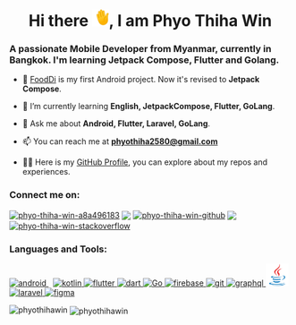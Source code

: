   
<h1 align="center">Hi there <img src="./images/hand_wave.gif" height="30" />, I am Phyo Thiha Win</h1>  

### A passionate Mobile Developer from Myanmar, currently in Bangkok. I'm learning Jetpack Compose, Flutter and Golang.

<!---
<p align="left"> <img src="https://komarev.com/ghpvc/?username=phyothihawin&label=Profile%20views&color=0e75b6&style=flat" alt="phyothihawin" /> </p> 
---> 
  
- 🔭 [FoodDi](https://play.google.com/store/apps/details?id=com.pthw.food) is my first Android project. Now it's revised to **Jetpack Compose**.
  
- 🌱 I’m currently learning **English, JetpackCompose, Flutter, GoLang**.  
 
- 💬 Ask me about **Android, Flutter, Laravel, GoLang**.  
  
- 📫 You can reach me at **phyothiha2580@gmail.com**  
  
- 👨‍💻 Here is my [GitHub Profile](https://phyothihawin.github.io/), you can explore about my repos and experiences.

<h3 align="left">Connect me on:</h3>  
<p align="left">  
<a href="https://linkedin.com/in/phyo-thiha-win-a8a496183" target="blank"><img align="center" src="https://raw.githubusercontent.com/rahuldkjain/github-profile-readme-generator/master/src/images/icons/Social/linked-in-alt.svg" alt="phyo-thiha-win-a8a496183" height="30" /></a> <img align="center" src="https://www.pngall.com/wp-content/uploads/5/Vertical-Line-PNG-Images.png" height="30" /> <a href="https://github.com/PhyoThihaWin" target="blank"><img align="center" src="https://upload.wikimedia.org/wikipedia/commons/9/91/Octicons-mark-github.svg" alt="phyo-thiha-win-github" height="30" /></a> <img align="center" src="https://www.pngall.com/wp-content/uploads/5/Vertical-Line-PNG-Images.png" height="30" /> <a href="https://stackoverflow.com/users/19853487/phyo-thiha-win" target="blank"><img align="center" src="https://upload.wikimedia.org/wikipedia/commons/thumb/0/02/Stack_Overflow_logo.svg/1280px-Stack_Overflow_logo.svg.png" alt="phyo-thiha-win-stackoverflow" height="30" /></a>  
</p>  
  
<h3 align="left">Languages and Tools:</h3>  
<p align="left"> <a href="https://developer.android.com" target="_blank" rel="noreferrer"> <img src="https://upload.wikimedia.org/wikipedia/commons/thumb/6/64/Android_logo_2019_%28stacked%29.svg/2346px-Android_logo_2019_%28stacked%29.svg.png" alt="android" height="40"/> </a> &nbsp; 
<a href="https://kotlinlang.org" target="_blank" rel="noreferrer"> <img src="https://www.vectorlogo.zone/logos/kotlinlang/kotlinlang-icon.svg" alt="kotlin" height="40"/> </a>
<a href="https://flutter.dev" target="_blank" rel="noreferrer"> <img src="https://www.vectorlogo.zone/logos/flutterio/flutterio-icon.svg" alt="flutter" height="40"/> </a> 
<a href="https://dart.dev" target="_blank" rel="noreferrer"> <img src="https://www.vectorlogo.zone/logos/dartlang/dartlang-icon.svg" alt="dart" height="40"/> </a> 
<a href="https://go.dev/" target="_blank" rel="noreferrer"> <img src="https://upload.wikimedia.org/wikipedia/commons/thumb/0/05/Go_Logo_Blue.svg/1200px-Go_Logo_Blue.svg.png" alt="Go" height="38"/> </a>
<a href="https://firebase.google.com/" target="_blank" rel="noreferrer"> <img src="https://www.vectorlogo.zone/logos/firebase/firebase-icon.svg" alt="firebase" height="40"/> </a> <a href="https://git-scm.com/" target="_blank" rel="noreferrer"> <img src="https://www.vectorlogo.zone/logos/git-scm/git-scm-icon.svg" alt="git" width="40" height="40"/> </a> 
<a href="https://graphql.org" target="_blank" rel="noreferrer"> <img src="https://www.vectorlogo.zone/logos/graphql/graphql-icon.svg" alt="graphql" height="40"/> </a> 
<a href="https://www.java.com" target="_blank" rel="noreferrer"> <img src="https://raw.githubusercontent.com/devicons/devicon/master/icons/java/java-original.svg" alt="java" height="40"/> </a> 
<a href="https://developer.android.com/compose" target="_blank" rel="noreferrer"> <img src="https://developer.android.com/static/events/dev-challenge/images/dev-challenge_jetpack-compose-asset.svg" alt="laravel" height="40"/> </a> 
<a href="https://www.figma.com/" target="_blank" rel="noreferrer"> <img src="https://www.vectorlogo.zone/logos/figma/figma-icon.svg" alt="figma" height="40"/> </a> 
</p>  
  
<p><img align="left" src="https://github-readme-stats.vercel.app/api/top-langs?username=phyothihawin&show_icons=true&locale=en&langs_count=3" alt="phyothihawin" /></p>  
  
<p>&nbsp;<img align="center" src="https://github-readme-stats.vercel.app/api?username=phyothihawin&show_icons=true&locale=en" alt="phyothihawin" /></p>  

<!---  
<p><img align="center" src="https://github-readme-streak-stats.herokuapp.com/?user=phyothihawin&" alt="phyothihawin" /></p>  
--->
  
  
<!---  
PhyoThihaWin/PhyoThihaWin is a ✨ special ✨ repository because its `README.md` (this file) appears on your GitHub profile.  
You can click the Preview link to take a look at your changes.  
--->
